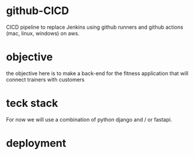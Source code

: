 # github-CICD
CICD pipeline to replace Jenkins using github runners and github actions (mac, linux, windows) on aws. 

# objective
the objective here is to make a back-end for the 
fitness application that will connect trainers with
customers

# teck stack 
For now we will use a combination of python django and / or fastapi. 


# deployment 